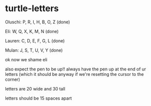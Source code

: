 # turtle-letters
Oluschi: P, R, I, H, B, O, Z (done)

Eli: W, Q, X, K, M, N (done)

Lauren: C, D, E, F, G, L (done)

Mulan: J, S, T, U, V, Y (done)

ok now we shame eli

also expect the pen to be up!! always have the pen up at the end of ur letters (which it should be anyway if we're resetting the cursor to the corner)

letters are 20 wide and 30 tall

letters should be 15 spaces apart
